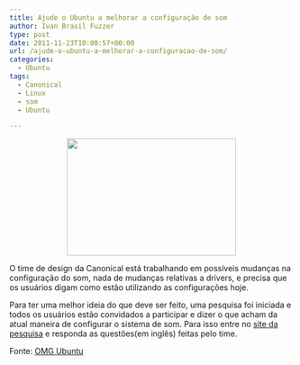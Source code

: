 ```yaml
---
title: Ajude o Ubuntu a melhorar a configuração de som
author: Ivan Brasil Fuzzer
type: post
date: 2011-11-23T10:00:57+00:00
url: /ajude-o-ubuntu-a-melhorar-a-configuracao-de-som/
categories:
  - Ubuntu
tags:
  - Canonical
  - Linux
  - som
  - Ubuntu

---
```

<p style="text-align: center;">
  <a href="http://www.ubuntero.com.br/wp-content/uploads/2011/11/Captura-de-tela-em-2011-11-22-100740.png"><img class="alignnone size-medium wp-image-3018" title="Captura de tela em 2011-11-22 10:07:40" src="http://www.ubuntero.com.br/wp-content/uploads/2011/11/Captura-de-tela-em-2011-11-22-100740-300x208.png" alt="" width="300" height="208" /></a>
</p>

O time de design da Canonical está trabalhando em possíveis mudanças na configuração do som, nada de mudanças relativas a drivers, e precisa que os usuários digam como estão utilizando as configurações hoje.

Para ter uma melhor ideia do que deve ser feito, uma pesquisa foi iniciada e todos os usuários estão convidados a participar e dizer o que acham da atual maneira de configurar o sistema de som. Para isso entre no [site da pesquisa][1] e responda as questões(em inglês) feitas pelo time.

Fonte: [OMG Ubuntu][2]

 [1]: https://www.surveymonkey.com/s/GZ78S8B
 [2]: http://www.omgubuntu.co.uk/2011/11/help-ubuntu-redesign-the-sound-settings-menu-by-taking-this-survey/